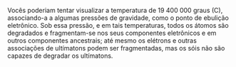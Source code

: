 ﻿Vocês poderiam tentar visualizar a temperatura de 19 400 000 graus (C), associando-a a algumas pressões de gravidade, como o ponto de ebulição eletrônico. Sob essa pressão, e em tais temperaturas, todos os átomos são degradados e fragmentam-se nos seus componentes eletrônicos e em outros componentes ancestrais; até mesmo os elétrons e outras associações de ultímatons podem ser fragmentadas, mas os sóis não são capazes de degradar os ultímatons.